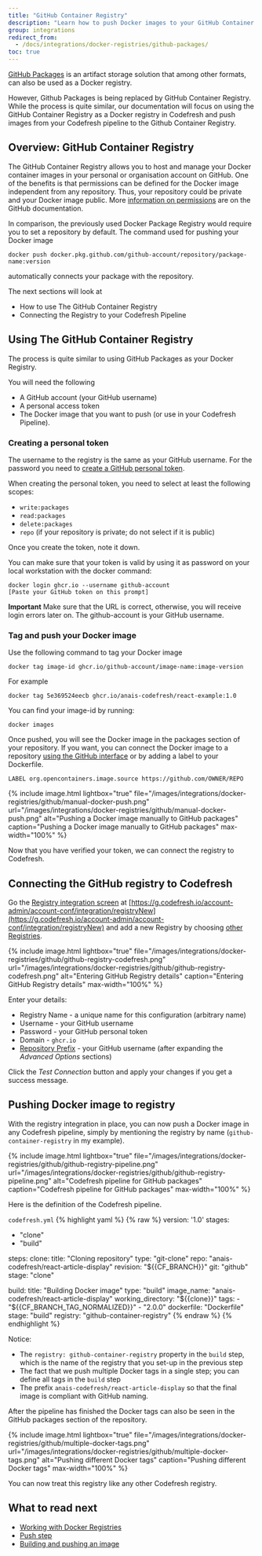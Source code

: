 ```yaml
---
title: "GitHub Container Registry"
description: "Learn how to push Docker images to your GitHub Container Registry"
group: integrations
redirect_from:
  - /docs/integrations/docker-registries/github-packages/
toc: true
---
```


[GitHub Packages](https://github.com/features/packages) is an artifact storage solution that among other formats, can also be used as a Docker registry.

However, Github Packages is being replaced by GitHub Container Registry. While the process is quite similar, our documentation will focus on using the GitHub Container Registry as a Docker registry in Codefresh and push images from your Codefresh pipeline to the Github Container Registry. 

## Overview: GitHub Container Registry

The GitHub Container Registry allows you to host and manage your Docker container images in your personal or organisation account on GitHub. One of the benefits is that permissions can be defined for the Docker image independent from any repository. Thus, your repository could be private and your Docker image public. More [information on permissions](https://docs.github.com/en/free-pro-team@latest/packages/managing-container-images-with-github-container-registry/configuring-access-control-and-visibility-for-container-images) are on the GitHub documentation.

In comparison, the previously used Docker Package Registry would require you to set a repository by default. The command used for pushing your Docker image

```
docker push docker.pkg.github.com/github-account/repository/package-name:version
```

automatically connects your package with the repository.

The next sections will look at
* How to use The GitHub Container Registry
* Connecting the Registry to your Codefresh Pipeline

## Using The GitHub Container Registry

The process is quite similar to using GitHub Packages as your Docker Registry.

You will need the following
* A GitHub account (your GitHub username)
* A personal access token
* The Docker image that you want to push (or use in your Codefresh Pipeline).

### Creating a personal token

The username to the registry is the same as your GitHub username. For the password you need to [create a GitHub personal token](https://docs.github.com/en/github/authenticating-to-github/creating-a-personal-access-token).

When creating the personal token, you need to select at least the following scopes:

* `write:packages` 
* `read:packages`
* `delete:packages` 
* `repo` (if your repository is private; do not select if it is public)

Once you create the token, note it down.

You can make sure that your token is valid by using it as password on your local workstation with the docker command:

```
docker login ghcr.io --username github-account
[Paste your GitHub token on this prompt]
```

**Important** Make sure that the URL is correct, otherwise, you will receive login errors later on. The github-account is your GitHub username.

### Tag and push your Docker image

Use the following command to tag your Docker image

```
docker tag image-id ghcr.io/github-account/image-name:image-version
```

For example

```
docker tag 5e369524eecb ghcr.io/anais-codefresh/react-example:1.0
```

You can find your image-id by running:

```
docker images
```

Once pushed, you will see the Docker image in the packages section of your repository.
If you want, you can connect the Docker image to a repository [using the GitHub interface](https://docs.github.com/en/free-pro-team@latest/packages/managing-container-images-with-github-container-registry/connecting-a-repository-to-a-container-image) or by adding a label to your Dockerfile.

```
LABEL org.opencontainers.image.source https://github.com/OWNER/REPO
```

{% include image.html 
	lightbox="true" 
	file="/images/integrations/docker-registries/github/manual-docker-push.png" 
	url="/images/integrations/docker-registries/github/manual-docker-push.png" 
	alt="Pushing a Docker image manually to GitHub packages"
	caption="Pushing a Docker image manually to GitHub packages" 
	max-width="100%" 
%}

Now that you have verified your token, we can connect the registry to Codefresh.

## Connecting the GitHub registry to Codefresh

Go the [Registry integration screen]({{site.baseurl}}/docs/integrations/docker-registries/) at [https://g.codefresh.io/account-admin/account-conf/integration/registryNew](https://g.codefresh.io/account-admin/account-conf/integration/registryNew) and add a new Registry by choosing [other Registries]({{site.baseurl}}/docs/integrations/docker-registries/other-registries/).


{% include image.html 
	lightbox="true" 
	file="/images/integrations/docker-registries/github/github-registry-codefresh.png" 
	url="/images/integrations/docker-registries/github/github-registry-codefresh.png" 
	alt="Entering GitHub Registry details"
	caption="Entering GitHub Registry details" 
	max-width="100%" 
%}

Enter your details:

* Registry Name - a unique name for this configuration (arbitrary name)
* Username - your GitHub username
* Password - your GitHub personal token
* Domain - `ghcr.io`
* [Repository Prefix]({{site.baseurl}}/docs/integrations/docker-registries/#using-an-optional-repository-prefix) - your GitHub username (after expanding the *Advanced Options* sections)

Click the *Test Connection* button and apply your changes if you get a success message.

## Pushing Docker image to registry

With the registry integration in place, you can now push a Docker image in any Codefresh pipeline, simply by mentioning the registry by name (`github-container-registry` in my example).

{% include image.html 
	lightbox="true" 
	file="/images/integrations/docker-registries/github/github-registry-pipeline.png" 
	url="/images/integrations/docker-registries/github/github-registry-pipeline.png" 
	alt="Codefresh pipeline for GitHub packages"
	caption="Codefresh pipeline for GitHub packages"
	max-width="100%" 
%}

Here is the definition of the Codefresh pipeline.

 `codefresh.yml`
{% highlight yaml %}
{% raw %}
version: '1.0'
stages:
  - "clone"
  - "build"

steps:
  clone:
    title: "Cloning repository"
    type: "git-clone"
    repo: "anais-codefresh/react-article-display"
    revision: "${{CF_BRANCH}}"
    git: "github"
    stage: "clone"

  build:
    title: "Building Docker image"
    type: "build"
    image_name: "anais-codefresh/react-article-display"
    working_directory: "${{clone}}"
    tags: 
      - "${{CF_BRANCH_TAG_NORMALIZED}}"
      - "2.0.0"
    dockerfile: "Dockerfile"
    stage: "build"
    registry: "github-container-registry"
{% endraw %}
{% endhighlight %}

Notice:

* The `registry: github-container-registry` property in the `build` step, which is the name of the registry that you set-up in the previous step
* The fact that we push multiple Docker tags in a single step; you can define all tags in the `build` step
* The prefix `anais-codefresh/react-article-display` so that the final image is compliant with GitHub naming.

After the pipeline has finished the Docker tags can also be seen in the GitHub packages section of the repository.

{% include image.html 
	lightbox="true" 
	file="/images/integrations/docker-registries/github/multiple-docker-tags.png" 
	url="/images/integrations/docker-registries/github/multiple-docker-tags.png" 
	alt="Pushing different Docker tags"
	caption="Pushing different Docker tags"
	max-width="100%" 
%}

You can now treat this registry like any other Codefresh registry.


## What to read next

* [Working with Docker Registries]({{site.baseurl}}/docs/ci-cd-guides/working-with-docker-registries/)
* [Push step]({{site.baseurl}}/docs/codefresh-yaml/steps/push/)
* [Building and pushing an image]({{site.baseurl}}/docs/yaml-examples/examples/build-and-push-an-image/)
